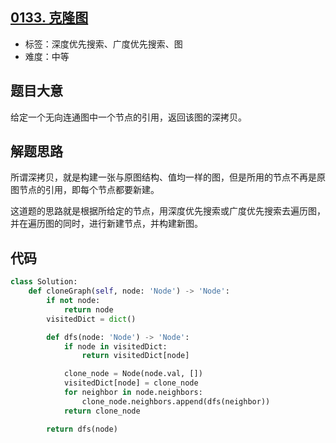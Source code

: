## [0133. 克隆图](https://leetcode-cn.com/problems/clone-graph/)

- 标签：深度优先搜索、广度优先搜索、图
- 难度：中等

## 题目大意

给定一个无向连通图中一个节点的引用，返回该图的深拷贝。

## 解题思路

所谓深拷贝，就是构建一张与原图结构、值均一样的图，但是所用的节点不再是原图节点的引用，即每个节点都要新建。

这道题的思路就是根据所给定的节点，用深度优先搜索或广度优先搜索去遍历图，并在遍历图的同时，进行新建节点，并构建新图。

## 代码

```Python
class Solution:
    def cloneGraph(self, node: 'Node') -> 'Node':
        if not node:
            return node
        visitedDict = dict()

        def dfs(node: 'Node') -> 'Node':
            if node in visitedDict:
                return visitedDict[node]

            clone_node = Node(node.val, [])
            visitedDict[node] = clone_node
            for neighbor in node.neighbors:
                clone_node.neighbors.append(dfs(neighbor))
            return clone_node

        return dfs(node)
```


